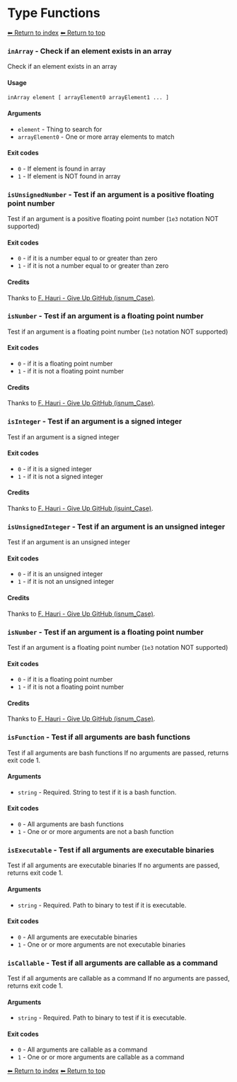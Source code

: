 # Type Functions

[⬅ Return to index](index.md)
[⬅ Return to top](../index.md)


### `inArray` - Check if an element exists in an array

Check if an element exists in an array

#### Usage

    inArray element [ arrayElement0 arrayElement1 ... ]
    

#### Arguments

- `element` - Thing to search for
- `arrayElement0` - One or more array elements to match

#### Exit codes

- `0` - If element is found in array
- `1` - If element is NOT found in array

### `isUnsignedNumber` - Test if an argument is a positive floating point number

Test if an argument is a positive floating point number
(`1e3` notation NOT supported)

#### Exit codes

- `0` - if it is a number equal to or greater than zero
- `1` - if it is not a number equal to or greater than zero

#### Credits

Thanks to [F. Hauri - Give Up GitHub (isnum_Case)](https://stackoverflow.com/questions/806906/how-do-i-test-if-a-variable-is-a-number-in-bash).

### `isNumber` - Test if an argument is a floating point number

Test if an argument is a floating point number
(`1e3` notation NOT supported)

#### Exit codes

- `0` - if it is a floating point number
- `1` - if it is not a floating point number

#### Credits

Thanks to [F. Hauri - Give Up GitHub (isnum_Case)](https://stackoverflow.com/questions/806906/how-do-i-test-if-a-variable-is-a-number-in-bash).

### `isInteger` - Test if an argument is a signed integer

Test if an argument is a signed integer

#### Exit codes

- `0` - if it is a signed integer
- `1` - if it is not a signed integer

#### Credits

Thanks to [F. Hauri - Give Up GitHub (isuint_Case)](https://stackoverflow.com/questions/806906/how-do-i-test-if-a-variable-is-a-number-in-bash).

### `isUnsignedInteger` - Test if an argument is an unsigned integer

Test if an argument is an unsigned integer

#### Exit codes

- `0` - if it is an unsigned integer
- `1` - if it is not an unsigned integer

#### Credits

Thanks to [F. Hauri - Give Up GitHub (isnum_Case)](https://stackoverflow.com/questions/806906/how-do-i-test-if-a-variable-is-a-number-in-bash).

### `isNumber` - Test if an argument is a floating point number

Test if an argument is a floating point number
(`1e3` notation NOT supported)

#### Exit codes

- `0` - if it is a floating point number
- `1` - if it is not a floating point number

#### Credits

Thanks to [F. Hauri - Give Up GitHub (isnum_Case)](https://stackoverflow.com/questions/806906/how-do-i-test-if-a-variable-is-a-number-in-bash).

### `isFunction` - Test if all arguments are bash functions

Test if all arguments are bash functions
If no arguments are passed, returns exit code 1.

#### Arguments

- `string` - Required. String to test if it is a bash function.

#### Exit codes

- `0` - All arguments are bash functions
- `1` - One or or more arguments are not a bash function

### `isExecutable` - Test if all arguments are executable binaries

Test if all arguments are executable binaries
If no arguments are passed, returns exit code 1.

#### Arguments

- `string` - Required. Path to binary to test if it is executable.

#### Exit codes

- `0` - All arguments are executable binaries
- `1` - One or or more arguments are not executable binaries

### `isCallable` - Test if all arguments are callable as a command

Test if all arguments are callable as a command
If no arguments are passed, returns exit code 1.

#### Arguments

- `string` - Required. Path to binary to test if it is executable.

#### Exit codes

- `0` - All arguments are callable as a command
- `1` - One or or more arguments are callable as a command

[⬅ Return to index](index.md)
[⬅ Return to top](../index.md)
